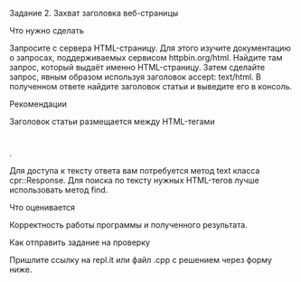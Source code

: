 Задание 2. Захват заголовка веб-страницы

Что нужно сделать

Запросите с сервера HTML-страницу. Для этого изучите документацию о запросах, поддерживаемых сервисом httpbin.org/html. Найдите там запрос, который выдаёт именно HTML-страницу. Затем сделайте запрос, явным образом используя заголовок accept: text/html. В полученном ответе найдите заголовок статьи и выведите его в консоль.



Рекомендации

Заголовок статьи размещается между HTML-тегами <h1></h1>.

Для доступа к тексту ответа вам потребуется метод text класса cpr::Response. Для поиска по тексту нужных HTML-тегов лучше использовать метод find.



Что оценивается

Корректность работы программы и полученного результата.



Как отправить задание на проверку

Пришлите ссылку на repl.it или файл .срр с решением через форму ниже.